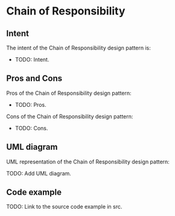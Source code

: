 # Chain of Responsibility

## Intent

The intent of the Chain of Responsibility design pattern is:

- TODO: Intent.

## Pros and Cons

Pros of the Chain of Responsibility design pattern:

- TODO: Pros.

Cons of the Chain of Responsibility design pattern:

- TODO: Cons.

## UML diagram

UML representation of the Chain of Responsibility design pattern:

TODO: Add UML diagram.

## Code example

TODO: Link to the source code example in src.
